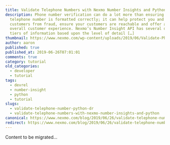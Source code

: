 ```yaml
---
title: Validate Telephone Numbers with Nexmo Number Insights and Python
description: Phone number verification can do a lot more than ensuring that a
  telephone number is formatted correctly; it can help protect you and your
  customers from fraud, ensure your customers are reachable and offer a better
  overall customer experience. Nexmo’s Number Insight API has several different
  tiers of information based upon the level of detail […]
thumbnail: https://www.nexmo.com/wp-content/uploads/2019/06/Validate-Phone-Numbers-with-Number-Insights-and-Python.png
author: aaron
published: true
published_at: 2019-06-26T07:01:01
comments: true
category: tutorial
old_categories:
  - developer
  - tutorial
tags:
  - devrel
  - number-insight
  - python
  - tutorial
slugs:
  - validate-telephone-number-python-dr
  - validate-telephone-numbers-with-nexmo-number-insights-and-python
canonical: https://www.nexmo.com/blog/2019/06/26/validate-telephone-number-python-dr
redirect: https://www.nexmo.com/blog/2019/06/26/validate-telephone-number-python-dr
---
```

Content to be migrated...